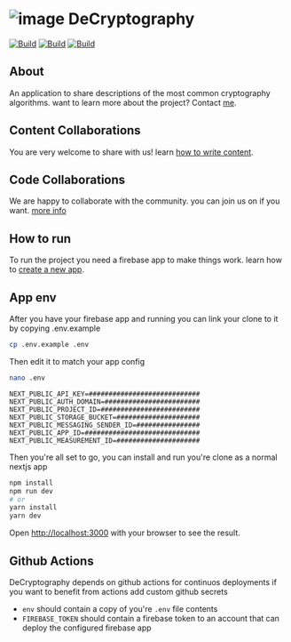 # ![image](https://user-images.githubusercontent.com/63330019/207848916-6f849df1-98a3-4b64-bd12-f784e2457ac3.png)  DeCryptography
[![Build](https://img.shields.io/badge/%20%F0%9F%94%A8%20Build%20-%20Passing-success.svg)](https://github.com/UCAS-Cybersecurity/DeCryptography/actions/workflows/build.yaml) [![Build](https://img.shields.io/badge/%20%F0%9F%93%84%20Pages%20-%20Deployed-blue.svg)](https://ucas-cybersecurity.github.io/DeCryptography/) [![Build](https://img.shields.io/badge/%20%F0%9F%94%A5%20Firebase%20-%20Deployed-orange.svg)](https://decryptography-43fa4.web.app/)
## About
An application to share descriptions of the most common cryptography algorithms. want to learn more about the project? Contact [me](https://t.me/Khader_Kh).

## Content Collaborations
You are very welcome to share with us! learn [how to write content](https://ucas-cybersecurity.github.io/DeCryptography/article/3JgVOSqWvjIo5MEIjNCi).

## Code Collaborations
We are happy to collaborate with the community. you can join us on if you want. [more info](https://t.me/Khader_Kh)

## How to run
To run the project you need a firebase app to make things work. learn how to [create a new app](https://firebase.google.com/).
## App env
After you have your firebase app and running you can link your clone to it by copying .env.example

```bash
cp .env.example .env
```
Then edit it to match your app config
```bash
nano .env
```
```.env
NEXT_PUBLIC_API_KEY=############################
NEXT_PUBLIC_AUTH_DOMAIN=########################
NEXT_PUBLIC_PROJECT_ID=#########################
NEXT_PUBLIC_STORAGE_BUCKET=#####################
NEXT_PUBLIC_MESSAGING_SENDER_ID=################
NEXT_PUBLIC_APP_ID=#############################
NEXT_PUBLIC_MEASUREMENT_ID=#####################
```
Then you're all set to go, you can install and run you're clone as a normal nextjs app

```bash
npm install
npm run dev
# or
yarn install
yarn dev
```



Open [http://localhost:3000](http://localhost:3000) with your browser to see the result.

## Github Actions
DeCryptography depends on github actions for continuos deployments if you want to benefit from actions add custom github secrets
- `env` should contain a copy of you're `.env` file contents
- `FIREBASE_TOKEN` should contain a firebase token to an account that can deploy the configured firebase app

